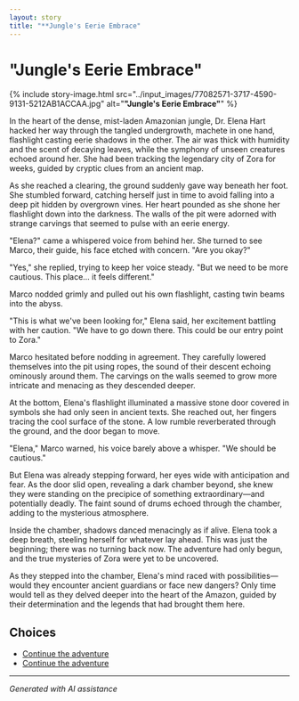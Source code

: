 ```yaml
---
layout: story
title: "**Jungle's Eerie Embrace"
---
```


# **"Jungle's Eerie Embrace"**

{% include story-image.html src="../input_images/77082571-3717-4590-9131-5212AB1ACCAA.jpg" alt="**"Jungle's Eerie Embrace"**" %}

In the heart of the dense, mist-laden Amazonian jungle, Dr. Elena Hart hacked her way through the tangled undergrowth, machete in one hand, flashlight casting eerie shadows in the other. The air was thick with humidity and the scent of decaying leaves, while the symphony of unseen creatures echoed around her. She had been tracking the legendary city of Zora for weeks, guided by cryptic clues from an ancient map.

As she reached a clearing, the ground suddenly gave way beneath her foot. She stumbled forward, catching herself just in time to avoid falling into a deep pit hidden by overgrown vines. Her heart pounded as she shone her flashlight down into the darkness. The walls of the pit were adorned with strange carvings that seemed to pulse with an eerie energy.

"Elena?" came a whispered voice from behind her. She turned to see Marco, their guide, his face etched with concern. "Are you okay?"

"Yes," she replied, trying to keep her voice steady. "But we need to be more cautious. This place... it feels different."

Marco nodded grimly and pulled out his own flashlight, casting twin beams into the abyss.

"This is what we've been looking for," Elena said, her excitement battling with her caution. "We have to go down there. This could be our entry point to Zora."

Marco hesitated before nodding in agreement. They carefully lowered themselves into the pit using ropes, the sound of their descent echoing ominously around them. The carvings on the walls seemed to grow more intricate and menacing as they descended deeper.

At the bottom, Elena's flashlight illuminated a massive stone door covered in symbols she had only seen in ancient texts. She reached out, her fingers tracing the cool surface of the stone. A low rumble reverberated through the ground, and the door began to move.

"Elena," Marco warned, his voice barely above a whisper. "We should be cautious."

But Elena was already stepping forward, her eyes wide with anticipation and fear. As the door slid open, revealing a dark chamber beyond, she knew they were standing on the precipice of something extraordinary—and potentially deadly. The faint sound of drums echoed through the chamber, adding to the mysterious atmosphere.

Inside the chamber, shadows danced menacingly as if alive. Elena took a deep breath, steeling herself for whatever lay ahead. This was just the beginning; there was no turning back now. The adventure had only begun, and the true mysteries of Zora were yet to be uncovered.

As they stepped into the chamber, Elena's mind raced with possibilities—would they encounter ancient guardians or face new dangers? Only time would tell as they delved deeper into the heart of the Amazon, guided by their determination and the legends that had brought them here.


## Choices

* [Continue the adventure](./289641143_5461602423934149_1613512193125880228_n)
* [Continue the adventure](./B0BHLH14NQ.01._SCLZZZZZZZ_SX500_)


---
*Generated with AI assistance*

